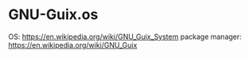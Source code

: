 # GNU-Guix.os
OS: https://en.wikipedia.org/wiki/GNU_Guix_System package manager: https://en.wikipedia.org/wiki/GNU_Guix
